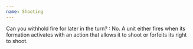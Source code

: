 ```yaml
---
name: Shooting
---
```

Can you withhold fire for later in the turn?
: No. A unit either fires when its formation activates with an action that allows it to shoot or forfeits its right to shoot.
